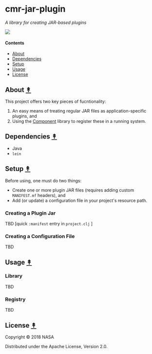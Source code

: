 # cmr-jar-plugin

*A library for creating JAR-based plugins*

[![][logo]][logo]


#### Contents

* [About](#about-)
* [Dependencies](#dependencies-)
* [Setup](#setup-)
* [Usage](#usage-)
* [License](#license-)


## About [&#x219F;](#contents)

This project offers two key pieces of fucntionality:

1. An easy means of treating regular JAR files as application-specific
   plugins, and
1. Using the [Component](https://github.com/stuartsierra/component)
   library to register these in a running system.


## Dependencies [&#x219F;](#contents)

* Java
* `lein`


## Setup [&#x219F;](#contents)

Before using, one must do two things:

* Create one or more plugin JAR files (requires adding custom `MANIFEST.mf`
  headers), and
* Add (or update) a configuration file in your project's resource path.


### Creating a Plugin Jar

TBD [quick `:manifest` entry in `project.clj` ]


### Creating a Configuration File

TBD


## Usage [&#x219F;](#contents)

### Library

TBD

### Registry

TBD


## License [&#x219F;](#contents)

Copyright © 2018 NASA

Distributed under the Apache License, Version 2.0.


<!-- Named page links below: /-->

[logo]: https://avatars2.githubusercontent.com/u/32934967?s=200&v=4

